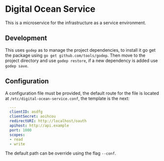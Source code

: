 # Digital Ocean Service

This is a microservice for the infrastructure as a service environment.

## Development

This uses `godep` as to manage the project dependencies, to install it go get the package using `go get github.com/tools/godep`. Then move to the project directory and use `godep restore`, if a new dependency is added use `godep save`.

## Configuration

A configuration file must be provided, the default route for the file is located at `/etc/digital-ocean-service.conf`, the template is the next:

````yaml
  ---
  clientID: asdfg
  clientSecret: aoihcou
  redirectURI: http://localhost/oauth
  apihost: http://api.example
  port: 1000
  scopes:
  - read
  - write
````

The default path can be override using the flag `--conf`.
